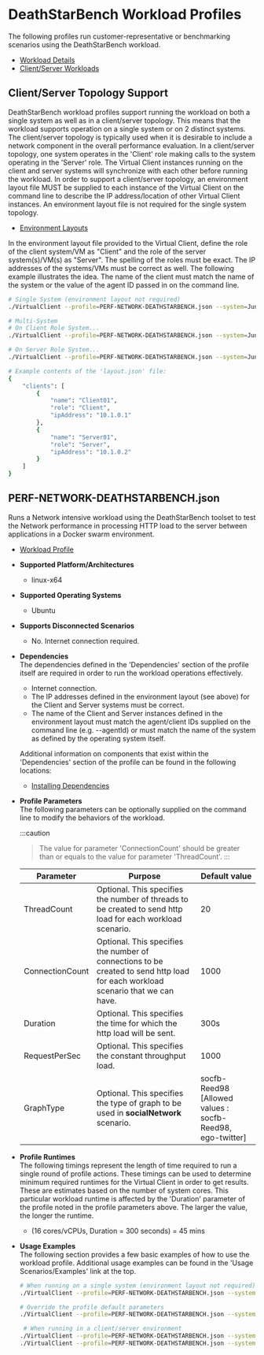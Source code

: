 ﻿# DeathStarBench Workload Profiles
The following profiles run customer-representative or benchmarking scenarios using the DeathStarBench workload.  

* [Workload Details](./deathstarbench.md)  
* [Client/Server Workloads](../../guides/0020-client-server.md)

## Client/Server Topology Support
DeathStarBench workload profiles support running the workload on both a single system as well as in a client/server topology. This means that the workload supports
operation on a single system or on 2 distinct systems. The client/server topology is typically used when it is desirable to include a network component in the
overall performance evaluation. In a client/server topology, one system operates in the 'Client' role making calls to the system operating in the 'Server' role. 
The Virtual Client instances running on the client and server systems will synchronize with each other before running the workload. In order to support a client/server topology,
an environment layout file MUST be supplied to each instance of the Virtual Client on the command line to describe the IP address/location of other Virtual Client instances. An
environment layout file is not required for the single system topology.

* [Environment Layouts](../../guides/0020-client-server.md)

In the environment layout file provided to the Virtual Client, define the role of the client system/VM as "Client" and the role of the server system(s)/VM(s) as "Server".
The spelling of the roles must be exact. The IP addresses of the systems/VMs must be correct as well. The following example illustrates the
idea. The name of the client must match the name of the system or the value of the agent ID passed in on the command line.

``` bash
# Single System (environment layout not required)
./VirtualClient --profile=PERF-NETWORK-DEATHSTARBENCH.json --system=Juno --timeout=1440

# Multi-System
# On Client Role System...
./VirtualClient --profile=PERF-NETWORK-DEATHSTARBENCH.json --system=Juno --timeout=1440 --clientId=Client01 --layoutPath=/any/path/to/layout.json

# On Server Role System...
./VirtualClient --profile=PERF-NETWORK-DEATHSTARBENCH.json --system=Juno --timeout=1440 --clientId=Server01 --layoutPath=/any/path/to/layout.json

# Example contents of the 'layout.json' file:
{
    "clients": [
        {
            "name": "Client01",
            "role": "Client",
            "ipAddress": "10.1.0.1"
        },
        {
            "name": "Server01",
            "role": "Server",
            "ipAddress": "10.1.0.2"
        }
    ]
}
```

## PERF-NETWORK-DEATHSTARBENCH.json
Runs a Network intensive workload using the DeathStarBench toolset to test the Network performance in processing HTTP load to 
the server between applications in a Docker swarm environment.

* [Workload Profile](https://github.com/microsoft/VirtualClient/blob/main/src/VirtualClient/VirtualClient.Main/profiles/PERF-NETWORK-DEATHSTARBENCH.json) 

* **Supported Platform/Architectures**
  * linux-x64

* **Supported Operating Systems**
   * Ubuntu

* **Supports Disconnected Scenarios**  
  * No. Internet connection required.

* **Dependencies**  
  The dependencies defined in the 'Dependencies' section of the profile itself are required in order to run the workload operations effectively.
  * Internet connection.
  * The IP addresses defined in the environment layout (see above) for the Client and Server systems must be correct.
  * The name of the Client and Server instances defined in the environment layout must match the agent/client IDs supplied on the command line (e.g. --agentId)
    or must match the name of the system as defined by the operating system itself.

  Additional information on components that exist within the 'Dependencies' section of the profile can be found in the following locations:
  * [Installing Dependencies](https://microsoft.github.io/VirtualClient/docs/category/dependencies/)

* **Profile Parameters**  
  The following parameters can be optionally supplied on the command line to modify the behaviors of the workload.

  :::caution
  > The value for parameter 'ConnectionCount' should be greater than or equals to the value for parameter 'ThreadCount'.
  :::

  | Parameter                 | Purpose                                                                         | Default value |
  |---------------------------|---------------------------------------------------------------------------------|---------------|
  | ThreadCount          | Optional. This specifies the number of threads to be created to send http load for each workload scenario. | 20
  | ConnectionCount        | Optional. This specifies the number of connections to be created to send http load for each workload scenario that we can have. | 1000
  | Duration                   | Optional. This specifies the time for which the http load will be sent. | 300s
  | RequestPerSec          | Optional. This specifies the constant throughput load. | 1000 
  | GraphType           | Optional. This specifies the type of graph to be used in **socialNetwork** scenario. | socfb-Reed98 [Allowed values : socfb-Reed98, ego-twitter] |

* **Profile Runtimes**  
  The following timings represent the length of time required to run a single round of profile actions. These timings can be used to determine
  minimum required runtimes for the Virtual Client in order to get results. These are estimates based on the number of system cores.
  This particular workload runtime is affected by the 'Duration' parameter of the profile noted in the profile parameters above. The larger the value, 
  the longer the runtime.

  * (16 cores/vCPUs, Duration = 300 seconds) = 45 mins

* **Usage Examples**  
  The following section provides a few basic examples of how to use the workload profile. Additional usage examples can be found in the
  'Usage Scenarios/Examples' link at the top.

  ``` bash
  # When running on a single system (environment layout not required)
  ./VirtualClient --profile=PERF-NETWORK-DEATHSTARBENCH.json --system=Demo --timeout=1440 --packageStore="{BlobConnectionString|SAS Uri}"

  # Override the profile default parameters
  ./VirtualClient --profile=PERF-NETWORK-DEATHSTARBENCH.json --system=Demo --timeout=1440 --packageStore="{BlobConnectionString|SAS Uri}" --parameters="Duration=60s,,,ThreadCount=2,,,ConnectionCount=100"

   # When running in a client/server environment
  ./VirtualClient --profile=PERF-NETWORK-DEATHSTARBENCH.json --system=Demo --timeout=1440 --clientId=Client01 --packageStore="{BlobConnectionString|SAS Uri}" --layoutPath="/any/path/to/layout.json"
  ./VirtualClient --profile=PERF-NETWORK-DEATHSTARBENCH.json --system=Demo --timeout=1440 --clientId=Server01 --packageStore="{BlobConnectionString|SAS Uri}" --layoutPath="/any/path/to/layout.json"
  ```
